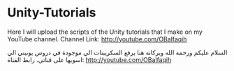 # Unity-Tutorials
Here I will upload the scripts of the Unity tutorials that I make on my YouTube channel.
Channel Link:
http://youtube.com/OBalfaqih

السلام عليكم ورحمة الله  وبركاته
هنا برفع السكريبتات الي موجودة في دروس يونيتي الي اسويها على قناتي.
رابط القناة:
http://youtube.com/OBalfaqih
